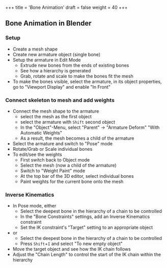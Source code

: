 +++
title = 'Bone Animation'
draft = false
weight = 40 
+++

## Bone Animation in Blender

### Setup

- Create a mesh shape
- Create new armature object (single bone)
- Setup the armature in Edit Mode
  - Extrude new bones from the ends of existing bones
  - See how a hierarchy is generated
  - Grab, rotate and scale to make the bones fit the mesh
- To make the bones visible, select the armature, in its object properties, go to "Viewport Display" and enable "In Front"


### Connect skeleton to mesh and add weights

- Connect the mesh shape to the armature
  - select the mesh as the first object
  - select the armature with `Shift` second object
  - In the "Object"-Menu, select "Parent" -> "Armature Deform" "With Automatic Weights"
  - As a result, the mesh becomes a child of the armature
- Select the armature and switch to "Pose" mode
- Rotate/Grab or Scale individual bones
- To edit/see the weights
  - First switch back to Object mode
  - Select the mesh (now a child of the armature)
  - Switch to "Weight Paint" mode
  - At the top bar of the 3D editor, select individual bones
  - Paint weights for the current bone onto the mesh

### Inverse Kinematics

- In Pose mode, either
  - Select the deepest bone in the hierarchy of a chain to be controlled
  - In the "Bone Constraints" settings, add an Inverse Kinematics constraint
  - Set the IK constraint's "Target" setting to an appropriate object
- or
  - Select the deepest bone in the hierarchy of a chain to be controlled
  - Press `Shift`+`I` and select "To new empty object"
- Move the target object and see how the IK chain follows
- Adjust the "Chain Length" to control the start of the IK chain within the hierarchy


